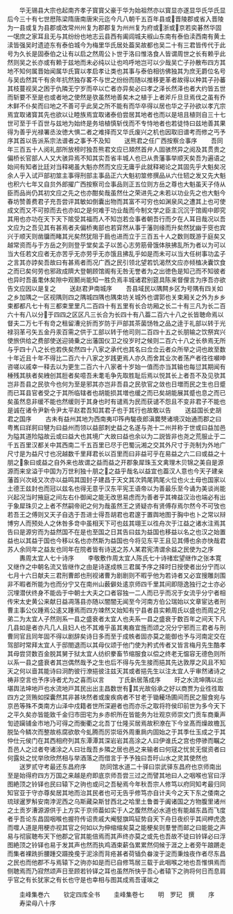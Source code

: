 <!-- { "loadSidebar": true } -->
　　华无锡县大宗也起南齐孝子寳寳父豪于华为始祖然亦以寳显亦遂显华氏华氏显后今三十有七世厯陈梁隋唐南唐宋元迄今凡八朝千五百年县或晋陵郡或省入晋陵为一县或复为县郡或改常州州复为郡郡复为州州复为府或浙或京若奕碁然华固一氓庶之家耳且无与其纷纷也地志云县西有阖闾城夫椒山东南有泰伯渎西南有黄土渎皆强吴时遗迹东有泰伯城今为梅里华氏居处葢吴故都也吴二十有三君皆传代于此号为久长是固泰伯之让有以启之然周公卜世于洛曰惟洛食人皆谓周世之长有赖乎此然则吴之长亦或有赖于兹地而未必纯以让也呜呼地岂可以少哉吴亡子孙散布四方其地不知何属晋始闻属华氏寳以孝启孝让类也其事与泰伯相彷佛独其为庶无爵位名号与吴齿然其千有余年抗然独存畧不与世之纷纷而随以推移更革者故得以种其子孙蕃其枝蔓视吴之困于仇隣无宁岁而卒以亡者亦异矣必曰孝之泽长然泽也者大约皆五世而斩要不至是也或者地之使然是欤虽然地善矣木之植于上者斧斤旦旦焉伐之虽有乔木鲜不仆矣而曰地之不善可乎此吴之所不能有而华卒得以居也华之子孙欲以孝亢宗焉宜取诸寳其先也欲以让睦族焉宜取诸泰伯尝居其地者也而以是培且植则自三十七世可至于千百世与兹地为始终是务培植慎斩伐而不专恃地者也若徒恃曰兹地善其果得为善乎光禄署丞汝徳大惧二者之难择而又华氏废兴之机也因取旧谱考而修之丐予序其首以告派系宗法谱者之事予不及知
　　送熊君之任广西按察佥事序
　　吾同年三百五十人阅礼部所放榜时独吾熊君文应已頍然首弁人固骇然异之阅及其贯贵之偏桥长官部人人又大骇异焉不知其实吾省丰城人也已从贵藩事举顺天矣吾为遍语之始间有知者比廷对当释褐虽大魁亦然而文应无庸乎此就释褐论之其固先乎大魁矣况余人乎入试戸部初筮主事得刑部主事品正六大魁初筮修撰品从六仕轫之发又先大魁也积六七年又自贠外郎擢广西按察司佥事品则正五位则方岳之尊也大魁虽天子侍从臣而品尚仍其初文应之先之也亦酣矣哉虽然仕之荣进先之未若以功业先之也大魁今春坊赞善费君子充吾尝评其敏如倒囊出物而其富不可穷也如渊泉风之遭其上也可使成文而又不可掠而去也亦如之是何难于功业哉而今制文学之臣主沉沉于馆阁中即究其用也亦功在天下天下隂受其福而人不知岂若佥事者朝吾行而夕在人耳目哉况以吾文应为之吾见其有甚焉者夫偏桥夷部也若穽然从事于藩则缘而升矣然犹幽于窔也宾兴于顺天则凿牖而睹其光矣然犹阻于扃也进而立于三百五十人之数则既游于庭矣又越常资而与于方岳之列则登乎堂矣孟子以苦心志劳筋骨饿体肤拂乱所为者以为可以当大任若文应者无亦苦乎无亦劳乎无亦饿且拂乱乎如是而未可以当大任树事功孟子之言其亦誖矣吾故曰有甚焉者而况广西之民引领北望若饥渴然文应亦倾榼决囊饮食之而已矣何劳也邪政成隮大登朝顾馆阁有无咎无誉者为之出徳色是知己而不知彼者也异时吾虽耄休矣隙中观鬭尚能知一胜负焉丰城诸君别筵具陈来督俚言为序吾亦欲告文应因以是复之
　　送赵君尹南城序
　　吾县域民以隅闗乡区为号隅有四关如之乡加隅之一区视隅则四之隅城四隅也隅束坊关城外也谓郭也关束厢关之外为乡乡束都都凡七十有三都束里里凡二百四十有五里有长合坊厢之长二十有三凡为长二百六十有八以分于四四之区区凡三长合为长四十有八葢二百六十八之长皆聴命焉以督夫二万七千有竒之租留漕兊折而岁防于戸部其茶菌饧牲之品之逹于礼部以转于光禄羽革弓矢五金丹汞百需之供于工部以转于他司则二百四十五之长朋输之饮祭宾兴使旅供给之费部使送迎骑乗之出藩国仪卫之役岁时之候则二百六十八之长叅焉无所与乎四十八之长也若佚矣然四十八家之承代也其名曰佥佥云者众所举之词也故至数十年近且十年不得比二百六十八家之岁践更焉人亦久而舍其业次者荡产者徃徃嚬呻咨嗟以戚幸一释去以为更生二百六十八家者十岁始一值而亦当其输也每愆其期闻有棰残其肤者矣絏创其脰者矣噫吾未耄毛争先取胜耻后焉以悦其长上者吾不及见欤其岂非吾县之民欤今也何为至是邪其亦岂非吾县之民欤官之敛也日増而民之生也日蹙而已耳县官者受之于其所临辖者也胡能损其増也缓之而已矣胡能展其蹙也息之而已矣虽然息非缓不能也然缓则于其身也时有谴焉为民而获谴不怨且不变非君子不能也是诚在诸令尹新令尹太平赵君吾知其君子也于其行也故敢以告
　　送益国长史胡君之国序
　　古未有益州其地为西南夷卭筰冉駹夜郎滇爨僰诸境汉始通而郡之曰粤嶲曰牂牁曰犍为曰益州而领以益部刺史益之名遂与尧十二州并称于世或曰益加邑为隘其道险隘故云或曰益大也其境广大故曰益也余以为二説皆非也尧之荒服止于二千五百里汉都关中其西南二千五百里已尽于巴蜀沅湘之交其外尺寸于尧制为外地广尺寸是为益尺寸也况越数千里拜君长以百里而曰非益可乎在易益之六二曰或益之十朋之象曰或益之自外来也故谓之益而益之开郡象犀珠玉文禽理木贝锦之美自是源源而来坌溢于中国为万世利独十朋之之益乎哉名以益宜也葢汉人意也今天子建亲藩首兴次岐又次亦以益鸣其国封子建昌于天文其次鹑尾鹑尾火位也火土母也国家以土德王兹封也而冠以兹名也得无意乎汉东平宪王语帝以为善最乐至今诵为美谈尚能兴起况当时掖庭之间左右仆御闻之能无改思易虑而为善者乎其禆益汉治也端必有出于象犀珠贝之上者不然嗣帝祀之何为哉虽然王之贤疑亦有贤傅存焉尔然今不可攷也若吾王之傅则又天子自选于吾进士得吾胡君也君邃于置舆地图于胸中也卜之常以辩博穷人而预处人之休咎多竒中虽相天下可也兹其翊王以徃舟次于江益之诸水注焉其告曰是源穷而为益然国不在是也至国之日其告曰兹为益国也移益以名之也汉之始置益也以其益于国也今移以名也亦然斯为益国也今将见东平王且见其傅也余亦快哉君苏人余同年之益友也同年在院者皆有诗送之苏人某君宪清谓余益之民使为之序
　　夀周太宜人七十诗序
　　李敬敷作周太宜人陈氏七十诗禇宏望继作之张本寛又继作之中朝名流又皆继作之由是诗遂成帙三君属予序之择时日授使者出分宁而以七月十六日献夫三君刑曹郎也刑视诸曹为剧剧则不暇乎他为若诗者又必宜搜雕剡围非不暇者所能为也而分宁又在南州山薮僻处逺京师四千里其间即隠逸独行之士亦必沉埋潜伏终身不能齿于中朝士大夫之口者容独一二人而已乎而况于女流乎分宁者相传宋太史黄公来献日益凋落县亦随以闇闇无闻至今河南方伯公瑞始以文章宦达者刑曹主事公仪踵焉公逺又踵焉而四方竦然又始知有宁县者县实赖周氏以盛也而周之兄弟二为太宜人子然则系一县之盛衰者太宜人也夫系一县之盛衰于数百年之间天下凡几县如是者亦凡几人且妇人也不其难乎虽其夷裔宜旌而颂之况分宁邪而三君者与刑曹同官且同年固不得以剧辞矣诗日多而至于成帙者固亦莫之能御也予与河南定交在驾部时常拜太宜人于邸閤退而以其母仪颂于他门使为矜式传者又皆言梅月先生酷孝其母尝贷数百金脱其舅于狱太宜人纺织豢畜节缩服食以偿之终老无愠容无德色则所以系一县之盛衰者其岂偶然哉予之生也后不得与先生接而挹其先达敦厚之风且不知天之何以啬其能诗曰泂酌彼行潦挹彼注兹天其或者挹先生以注太宜人乎审然诸诗之祷非空言也予序诗者尤为之喜而以言
　　丁氏新居落成序
　　旴之水流坤隅以出堪舆法坤地戸也水流地戸其民出出主昌数世有其光故俗承之好以商贾为业徃徃取四方之货贿如探囊然其非甚块然者或废疾病者不甘老于锄耰场圃间而民之服食宛与京邑等殊不类南方山泽中戍籍者世所深避者也而亦乐之取将符侯印前世为多今天下之平久矣亦皆能致千金归市田宅为乡赤帜所在皆能务为壮观京师崇文门贡车商乗声訇迹躏铺金市地乃可得之而衡衢之北吾丁仕隆买居焉故积潦在下今坌髙而燥故檐瓦脱坠今鳞次而整故栋腐欲欹今虬腾而厉崇垣外周重扄内固始之于其季仕玉成之于其仲仕元侯门在其西相府列其东潭潭其深岩岩其高涂之人曰伊谁氏之宫也停骖而瞩之吾邑人之过者夸诸涂之人曰壮哉吾乡隣之居也邑之来输者曰何冦之忧贫无僦资者曰何露处之忧举欣欣然相与举酒落之而借言于予予独曰吾旴山水之灵其使然也
　　送罗贰守考最还东昌府序
　　防同馆水道二十驿曰崇武驿东昌府也京师南出至是始得府四方万国之来越是府即底京师吾尝三过之而譬其地曰人之咽喉也官曰浮图絶顶之铃铎也民曰辕下之驹也或问之吾秘焉今年秋吾宗人修笃以府同知考最归同知官亚于守亦尊矣居其地而治其民者也可无告乎修笃亦自计夫今之天下东之倭南之琉球暹罗斛安南浡泥西之乌斯藏朶斯甘西北之哈里土鲁畨于阗诸国之方物腹里诸州之土贡岁漕源源供于上方实于京师葢如实于人之腹然然必水道也有能越东昌而飞度者乎吾论东昌固咽喉也握符传诏贵戚大阉竪旗鸣钲势自天下舟日夜织乎其间柙虎逸而噬人道是用梗亦视其官之何如以为伸缩缩矣莫之能梗矣则羣誉而邮之曰能能之声易与彻宸聴布天下他郡之官其能倍焉而其声终亦莫之或先也吾故不徒曰铃铎必曰浮图絶顶之铃铎也易于发其声也然而执鸡酒束薪刍累累然伺候于涯之上者旁午踉蹡走而集者裸跣折腰踵交蹑挽曵于泥涂而背疮甚者荷锸负畚浚于淀而秉烛夜作者尽东昌之民也而他郡不与焉辕下之驹亦如是而已自修笃居三载于此咽喉之地也吾惟惧焉而侧聴焉而乃寂然颂声日至顾若铃铎之耳也虽然所快乎吾心者辕下之驹将何日而息肩乎官之有长犹家之有长也守是也幸相与图其成焉吾谨竢之














　　圭峰集巻六
　　钦定四库全书
　　圭峰集卷七
　　明　罗玘　撰
　　序
　　寿梁母八十序
